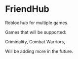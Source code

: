 # FriendHub 
Roblox hub for multiple games.

Games that will be supported:

Criminality,
Combat Warriors,

Will be adding more in the future.
